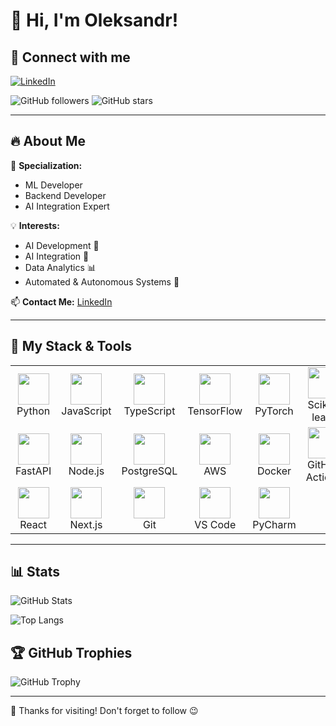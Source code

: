 # 👋 Hi, I'm Oleksandr!

## 🌟 Connect with me

[![LinkedIn](https://img.shields.io/badge/LinkedIn-Connect-blue?style=for-the-badge&logo=linkedin)](https://www.linkedin.com/in/hrabovyi/)

![GitHub followers](https://img.shields.io/github/followers/GeodeZister?style=social)
![GitHub stars](https://img.shields.io/github/stars/GeodeZister?style=social)

---

## 🔥 About Me

🎯 **Specialization:**
- ML Developer
- Backend Developer
- AI Integration Expert

💡 **Interests:**
- AI Development 🤖
- AI Integration 🧠
- Data Analytics 📊
- Automated & Autonomous Systems 🚀

📫 **Contact Me:** [LinkedIn](https://www.linkedin.com/in/hrabovyi/)

---

## 🚀 My Stack & Tools
<table>
  <tr>
    <td align="center"><img src="https://cdn.jsdelivr.net/gh/devicons/devicon/icons/python/python-original.svg" width="50"/><br>Python</td>
    <td align="center"><img src="https://cdn.jsdelivr.net/gh/devicons/devicon/icons/javascript/javascript-original.svg" width="50"/><br>JavaScript</td>
    <td align="center"><img src="https://cdn.jsdelivr.net/gh/devicons/devicon/icons/typescript/typescript-original.svg" width="50"/><br>TypeScript</td>
    <td align="center"><img src="https://cdn.jsdelivr.net/gh/devicons/devicon/icons/tensorflow/tensorflow-original.svg" width="50"/><br>TensorFlow</td>
    <td align="center"><img src="https://cdn.jsdelivr.net/gh/devicons/devicon/icons/pytorch/pytorch-original.svg" width="50"/><br>PyTorch</td>
    <td align="center"><img src="https://cdn.jsdelivr.net/gh/devicons/devicon/icons/scikitlearn/scikitlearn-original.svg" width="50"/><br>Scikit-learn</td>
  </tr>
  <tr>
    <td align="center"><img src="https://cdn.jsdelivr.net/gh/devicons/devicon/icons/fastapi/fastapi-original.svg" width="50"/><br>FastAPI</td>
    <td align="center"><img src="https://cdn.jsdelivr.net/gh/devicons/devicon/icons/nodejs/nodejs-original.svg" width="50"/><br>Node.js</td>
    <td align="center"><img src="https://cdn.jsdelivr.net/gh/devicons/devicon/icons/postgresql/postgresql-original.svg" width="50"/><br>PostgreSQL</td>
    <td align="center"><img src="https://cdn.jsdelivr.net/gh/devicons/devicon/icons/amazonwebservices/amazonwebservices-original-wordmark.svg" width="50"/><br>AWS</td>
    <td align="center"><img src="https://cdn.jsdelivr.net/gh/devicons/devicon/icons/docker/docker-original.svg" width="50"/><br>Docker</td>
    <td align="center"><img src="https://cdn.jsdelivr.net/gh/devicons/devicon/icons/githubactions/githubactions-original.svg" width="50"/><br>GitHub Actions</td>
  </tr>
  <tr>
    <td align="center"><img src="https://cdn.jsdelivr.net/gh/devicons/devicon/icons/react/react-original.svg" width="50"/><br>React</td>
    <td align="center"><img src="https://cdn.jsdelivr.net/gh/devicons/devicon/icons/nextjs/nextjs-original.svg" width="50"/><br>Next.js</td>
    <td align="center"><img src="https://cdn.jsdelivr.net/gh/devicons/devicon/icons/git/git-original.svg" width="50"/><br>Git</td>
    <td align="center"><img src="https://cdn.jsdelivr.net/gh/devicons/devicon/icons/vscode/vscode-original.svg" width="50"/><br>VS Code</td>
    <td align="center"><img src="https://cdn.jsdelivr.net/gh/devicons/devicon/icons/pycharm/pycharm-original.svg" width="50"/><br>PyCharm</td>
  </tr>
</table>

---

## 📊 Stats

![GitHub Stats](https://github-readme-stats.vercel.app/api?username=GeodeZister&show_icons=true&theme=radical)

![Top Langs](https://github-readme-stats.vercel.app/api/top-langs/?username=GeodeZister&layout=compact)

## 🏆 GitHub Trophies

![GitHub Trophy](https://github-profile-trophy.vercel.app/?username=GeodeZister&theme=dracula)

---

🚀 Thanks for visiting! Don't forget to follow 😉
